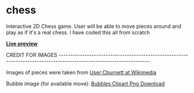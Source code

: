 # chess
Interactive 2D Chess game. User will be able to move pieces around and play as if it's a real chess. I have coded this all from scratch

[**Live preview**](https://safran2k.github.io/etch-a-sketch/index.html)



CREDIT FOR IMAGES --------------------------------------------------------------------------------------------------------------------

Images of pieces were taken from <a href=https://commons.wikimedia.org/wiki/Category:SVG_chess_pieces>User:Cburnett at Wikimedia</a>

Bubble image (for available move): <a href="https://www.freeiconspng.com/img/11409">Bubbles Clipart Png Download</a>